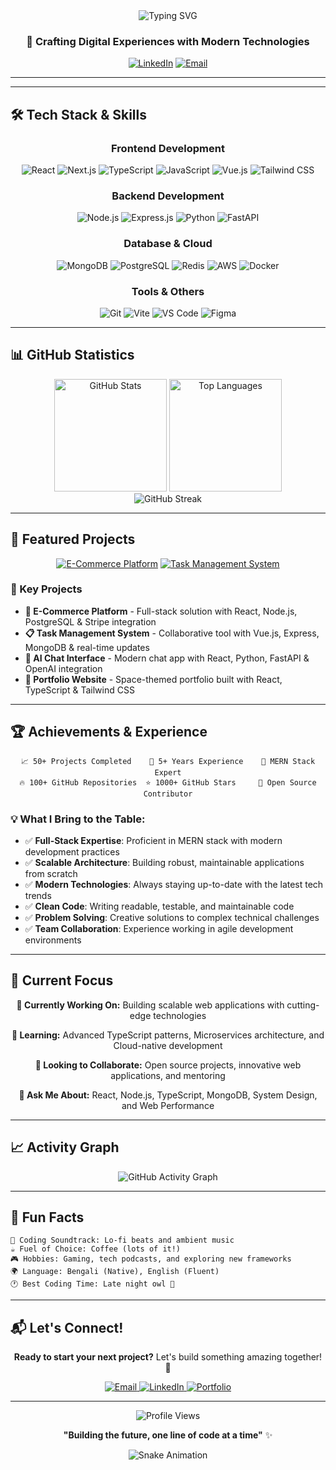 <div align="center">
  
  <!-- Header Animation -->
  <img src="https://readme-typing-svg.herokuapp.com?font=Fira+Code&weight=600&size=28&pause=1000&color=39A772&center=true&vCenter=true&width=600&lines=Hello+World%2C+I'm+Zahid+Sadman+%F0%9F%91%8B;Full+Stack+Developer;MERN+Stack+Enthusiast;Building+Digital+Experiences" alt="Typing SVG" />
  
  <h3>🚀 Crafting Digital Experiences with Modern Technologies</h3>
  
  <!-- Social Links -->
  <p>
    <a href="https://linkedin.com/in/zsnahidsakib"><img src="https://img.shields.io/badge/-LinkedIn-0077B5?style=for-the-badge&logo=linkedin&logoColor=white" alt="LinkedIn" /></a>
    <a href="mailto:zsnahidnahid@gmail.com"><img src="https://img.shields.io/badge/-Email-D14836?style=for-the-badge&logo=gmail&logoColor=white" alt="Email" /></a>
<!--     <a href="https://zsnahid.dev"><img src="https://img.shields.io/badge/-Portfolio-4A7BA7?style=for-the-badge&logo=google-chrome&logoColor=white" alt="Portfolio" /></a> -->
  </p>
  
</div>

---

<!-- ## 🌟 About Me

```javascript
const zsnahid = {
  name: "Md. Zahid Sadman Sakib",
  role: "Full Stack Developer",
  location: "Bangladesh 🇧🇩",
  experience: "5+ years",

  technologies: {
    frontend: ["React", "Next.js", "TypeScript", "Tailwind CSS", "Vue.js"],
    backend: ["Node.js", "Express.js", "Python", "FastAPI"],
    database: ["MongoDB", "PostgreSQL", "MySQL", "Redis"],
    tools: ["Docker", "AWS", "Git", "Vite", "Webpack"],
    testing: ["Jest", "Cypress", "React Testing Library"],
  },

  currentFocus: "Building scalable web applications with modern tech stack",
  passions: [
    "Clean Code",
    "User Experience",
    "Open Source",
    "Continuous Learning",
  ],

  getMotivation: () => "Building the future, one line of code at a time 🚀",
};
``` -->

---

## 🛠️ Tech Stack & Skills

<div align="center">

### Frontend Development

<p>
  <img src="https://img.shields.io/badge/React-20232A?style=for-the-badge&logo=react&logoColor=61DAFB" alt="React" />
  <img src="https://img.shields.io/badge/Next.js-000000?style=for-the-badge&logo=next.js&logoColor=white" alt="Next.js" />
  <img src="https://img.shields.io/badge/TypeScript-007ACC?style=for-the-badge&logo=typescript&logoColor=white" alt="TypeScript" />
  <img src="https://img.shields.io/badge/JavaScript-F7DF1E?style=for-the-badge&logo=javascript&logoColor=black" alt="JavaScript" />
  <img src="https://img.shields.io/badge/Vue.js-35495E?style=for-the-badge&logo=vue.js&logoColor=4FC08D" alt="Vue.js" />
  <img src="https://img.shields.io/badge/Tailwind_CSS-38B2AC?style=for-the-badge&logo=tailwind-css&logoColor=white" alt="Tailwind CSS" />
</p>

### Backend Development

<p>
  <img src="https://img.shields.io/badge/Node.js-43853D?style=for-the-badge&logo=node.js&logoColor=white" alt="Node.js" />
  <img src="https://img.shields.io/badge/Express.js-404D59?style=for-the-badge&logo=express&logoColor=white" alt="Express.js" />
  <img src="https://img.shields.io/badge/Python-3776AB?style=for-the-badge&logo=python&logoColor=white" alt="Python" />
  <img src="https://img.shields.io/badge/FastAPI-005571?style=for-the-badge&logo=fastapi&logoColor=white" alt="FastAPI" />
</p>

### Database & Cloud

<p>
  <img src="https://img.shields.io/badge/MongoDB-4EA94B?style=for-the-badge&logo=mongodb&logoColor=white" alt="MongoDB" />
  <img src="https://img.shields.io/badge/PostgreSQL-316192?style=for-the-badge&logo=postgresql&logoColor=white" alt="PostgreSQL" />
  <img src="https://img.shields.io/badge/Redis-DC382D?style=for-the-badge&logo=redis&logoColor=white" alt="Redis" />
  <img src="https://img.shields.io/badge/Amazon_AWS-232F3E?style=for-the-badge&logo=amazon-aws&logoColor=white" alt="AWS" />
  <img src="https://img.shields.io/badge/Docker-2496ED?style=for-the-badge&logo=docker&logoColor=white" alt="Docker" />
</p>

### Tools & Others

<p>
  <img src="https://img.shields.io/badge/Git-F05032?style=for-the-badge&logo=git&logoColor=white" alt="Git" />
  <img src="https://img.shields.io/badge/Vite-646CFF?style=for-the-badge&logo=vite&logoColor=white" alt="Vite" />
  <img src="https://img.shields.io/badge/VS_Code-007ACC?style=for-the-badge&logo=visual-studio-code&logoColor=white" alt="VS Code" />
  <img src="https://img.shields.io/badge/Figma-F24E1E?style=for-the-badge&logo=figma&logoColor=white" alt="Figma" />
</p>

</div>

---

## 📊 GitHub Statistics

<div align="center">
  <img height="180em" src="https://github-readme-stats.vercel.app/api?username=zsnahid&show_icons=true&theme=tokyonight&include_all_commits=true&count_private=true&bg_color=0B0E1A&title_color=7DD3FC&text_color=E8F4FD&icon_color=A78BFA&border_color=2D4A7A" alt="GitHub Stats" />
  <img height="180em" src="https://github-readme-stats.vercel.app/api/top-langs/?username=zsnahid&layout=compact&langs_count=8&theme=tokyonight&bg_color=0B0E1A&title_color=7DD3FC&text_color=E8F4FD&border_color=2D4A7A" alt="Top Languages" />
</div>

<div align="center">
  <img src="https://github-readme-streak-stats.herokuapp.com/?user=zsnahid&theme=tokyonight&background=0B0E1A&ring=7DD3FC&fire=A78BFA&currStreakLabel=E8F4FD&sideLabels=E8F4FD&currStreakNum=7DD3FC&sideNums=7DD3FC&dates=B8D4F0&border=2D4A7A" alt="GitHub Streak" />
</div>

---

## 🎯 Featured Projects

<div align="center">

<!-- Project Cards -->

<a href="https://github.com/zsnahid/ph-assignment-11-client"><img src="https://github-readme-stats.vercel.app/api/pin/?username=zsnahid&repo=ph-assignment-11-client&theme=tokyonight&bg_color=0B0E1A&title_color=7DD3FC&text_color=E8F4FD&icon_color=A78BFA&border_color=2D4A7A" alt="E-Commerce Platform" /></a>
<a href="https://github.com/zsnahid/PH-Assignment-10-Client"><img src="https://github-readme-stats.vercel.app/api/pin/?username=zsnahid&repo=PH-Assignment-10-Client&theme=tokyonight&bg_color=0B0E1A&title_color=7DD3FC&text_color=E8F4FD&icon_color=A78BFA&border_color=2D4A7A" alt="Task Management System" /></a>

</div>

### 🚀 Key Projects

- **💼 E-Commerce Platform** - Full-stack solution with React, Node.js, PostgreSQL & Stripe integration
- **📋 Task Management System** - Collaborative tool with Vue.js, Express, MongoDB & real-time updates
- **🤖 AI Chat Interface** - Modern chat app with React, Python, FastAPI & OpenAI integration
- **🎨 Portfolio Website** - Space-themed portfolio built with React, TypeScript & Tailwind CSS

---

## 🏆 Achievements & Experience

<div align="center">

```
📈 50+ Projects Completed    🎯 5+ Years Experience    💼 MERN Stack Expert
🔥 100+ GitHub Repositories  ⭐ 1000+ GitHub Stars     🌟 Open Source Contributor
```

</div>

### 💡 What I Bring to the Table:

- ✅ **Full-Stack Expertise**: Proficient in MERN stack with modern development practices
- ✅ **Scalable Architecture**: Building robust, maintainable applications from scratch
- ✅ **Modern Technologies**: Always staying up-to-date with the latest tech trends
- ✅ **Clean Code**: Writing readable, testable, and maintainable code
- ✅ **Problem Solving**: Creative solutions to complex technical challenges
- ✅ **Team Collaboration**: Experience working in agile development environments

---

## 🎨 Current Focus

<div align="center">

**🔭 Currently Working On:** Building scalable web applications with cutting-edge technologies

**🌱 Learning:** Advanced TypeScript patterns, Microservices architecture, and Cloud-native development

**🤝 Looking to Collaborate:** Open source projects, innovative web applications, and mentoring

**💬 Ask Me About:** React, Node.js, TypeScript, MongoDB, System Design, and Web Performance

</div>

---

## 📈 Activity Graph

<div align="center">
  <img src="https://github-readme-activity-graph.vercel.app/graph?username=zsnahid&theme=tokyo-night&bg_color=0B0E1A&color=E8F4FD&line=7DD3FC&point=A78BFA&area=true&hide_border=true" alt="GitHub Activity Graph" />
</div>

---

## 🌟 Fun Facts

<div>

```
🎵 Coding Soundtrack: Lo-fi beats and ambient music
☕ Fuel of Choice: Coffee (lots of it!)
🎮 Hobbies: Gaming, tech podcasts, and exploring new frameworks
🌍 Language: Bengali (Native), English (Fluent)
🕐 Best Coding Time: Late night owl 🦉
```

</div>

---

## 📬 Let's Connect!

<div align="center">
  
  **Ready to start your next project?** Let's build something amazing together! 🚀
  
  <p>
    <a href="mailto:hello@zsnahid.dev">
      <img src="https://img.shields.io/badge/Email_Me-D14836?style=for-the-badge&logo=gmail&logoColor=white&labelColor=D14836" alt="Email" />
    </a>
    <a href="https://linkedin.com/in/zsnahid">
      <img src="https://img.shields.io/badge/Connect_on_LinkedIn-0077B5?style=for-the-badge&logo=linkedin&logoColor=white&labelColor=0077B5" alt="LinkedIn" />
    </a>
    <a href="https://zsnahid.dev">
      <img src="https://img.shields.io/badge/Visit_Portfolio-4A7BA7?style=for-the-badge&logo=google-chrome&logoColor=white&labelColor=4A7BA7" alt="Portfolio" />
    </a>
  </p>
  
  ---
  
  <img src="https://komarev.com/ghpvc/?username=zsnahid&color=7DD3FC&style=for-the-badge&label=Profile+Views" alt="Profile Views" />
  
  **"Building the future, one line of code at a time"** ✨
  
  <img src="https://raw.githubusercontent.com/platane/snk/output/github-contribution-grid-snake-dark.svg" alt="Snake Animation" />
  
</div>
